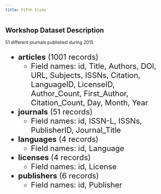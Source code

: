 ```yaml
---
title: Fifth Slide
---
```


## Workshop Dataset Description

51 different journals published during 2015

<div style="font-size: 24px;">

* **articles** (1001 records)
  * Field names: id, Title, Authors, DOI, URL, Subjects, ISSNs, Citation, LanguageID, LicenseID, Author_Count, First_Author, Citation_Count, Day, Month, Year
* **journals** (51 records)
  * Field names: id, ISSN-L, ISSNs, PublisherID, Journal_Title
* **languages** (4 records)
  * Field names: id, Language
* **licenses** (4 records)
  * Field names: id, License
* **publishers** (6 records)
  * Field names: id, Publisher

</div>
